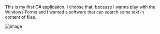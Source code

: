This is my first C# application. I choose that, because I wanna play with the Windows Forms and I wanted a software that can search some text in content of files.

![image](https://github.com/GameAreaCZ/Files-Content-Search/assets/82257025/3c063c0e-4751-4905-959c-f006b471bf8c)

